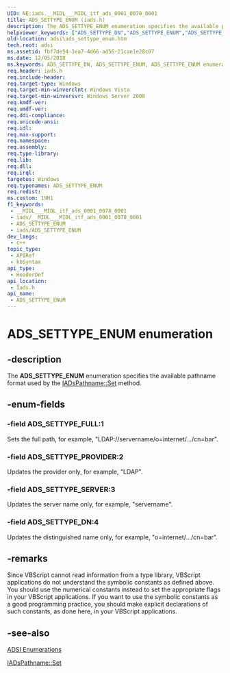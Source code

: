 ```yaml
---
UID: NE:iads.__MIDL___MIDL_itf_ads_0001_0078_0001
title: ADS_SETTYPE_ENUM (iads.h)
description: The ADS_SETTYPE_ENUM enumeration specifies the available pathname format used by the IADsPathname::Set method.
helpviewer_keywords: ["ADS_SETTYPE_DN","ADS_SETTYPE_ENUM","ADS_SETTYPE_ENUM enumeration [ADSI]","ADS_SETTYPE_FULL","ADS_SETTYPE_PROVIDER","ADS_SETTYPE_SERVER","_ds_ads_settype_enum","adsi.ads__settype__enum","adsi.ads_settype_enum","iads/ADS_SETTYPE_DN","iads/ADS_SETTYPE_ENUM","iads/ADS_SETTYPE_FULL","iads/ADS_SETTYPE_PROVIDER","iads/ADS_SETTYPE_SERVER"]
old-location: adsi\ads_settype_enum.htm
tech.root: adsi
ms.assetid: fbf7de54-3ea7-4d66-ad56-21cae1e28c07
ms.date: 12/05/2018
ms.keywords: ADS_SETTYPE_DN, ADS_SETTYPE_ENUM, ADS_SETTYPE_ENUM enumeration [ADSI], ADS_SETTYPE_FULL, ADS_SETTYPE_PROVIDER, ADS_SETTYPE_SERVER, _ds_ads_settype_enum, adsi.ads__settype__enum, adsi.ads_settype_enum, iads/ADS_SETTYPE_DN, iads/ADS_SETTYPE_ENUM, iads/ADS_SETTYPE_FULL, iads/ADS_SETTYPE_PROVIDER, iads/ADS_SETTYPE_SERVER
req.header: iads.h
req.include-header: 
req.target-type: Windows
req.target-min-winverclnt: Windows Vista
req.target-min-winversvr: Windows Server 2008
req.kmdf-ver: 
req.umdf-ver: 
req.ddi-compliance: 
req.unicode-ansi: 
req.idl: 
req.max-support: 
req.namespace: 
req.assembly: 
req.type-library: 
req.lib: 
req.dll: 
req.irql: 
targetos: Windows
req.typenames: ADS_SETTYPE_ENUM
req.redist: 
ms.custom: 19H1
f1_keywords:
 - __MIDL___MIDL_itf_ads_0001_0078_0001
 - iads/__MIDL___MIDL_itf_ads_0001_0078_0001
 - ADS_SETTYPE_ENUM
 - iads/ADS_SETTYPE_ENUM
dev_langs:
 - c++
topic_type:
 - APIRef
 - kbSyntax
api_type:
 - HeaderDef
api_location:
 - Iads.h
api_name:
 - ADS_SETTYPE_ENUM
---
```


# ADS_SETTYPE_ENUM enumeration


## -description

The <b>ADS_SETTYPE_ENUM</b> enumeration specifies the available pathname format used by the  <a href="/windows/desktop/api/iads/nf-iads-iadspathname-set">IADsPathname::Set</a> method.

## -enum-fields

### -field ADS_SETTYPE_FULL:1

Sets the full path, for example, "LDAP://servername/o=internet/…/cn=bar".

### -field ADS_SETTYPE_PROVIDER:2

Updates the provider only, for example, "LDAP".

### -field ADS_SETTYPE_SERVER:3

Updates the server name only, for example, "servername".

### -field ADS_SETTYPE_DN:4

Updates the distinguished name only, for example, "o=internet/…/cn=bar".

## -remarks

Since VBScript cannot read information from a type library, VBScript applications do not understand the symbolic constants as defined above. You should use the numerical constants instead to set the appropriate flags in your VBScript applications. If you want to use the symbolic constants as a good programming practice, you should make explicit declarations of such constants, as done here, in your VBScript applications.

## -see-also

<a href="/windows/desktop/ADSI/adsi-enumerations">ADSI Enumerations</a>



<a href="/windows/desktop/api/iads/nf-iads-iadspathname-set">IADsPathname::Set</a>
